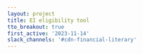 ```yaml
---
layout: project
title: EI eligibility tool
tto_breakout: true
first_active: '2023-11-14'
slack_channels: '#cdn-financial-literary'
---
```


